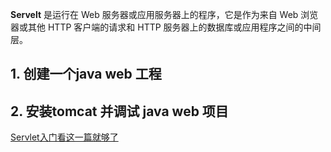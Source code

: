 
**Servelt**  是运行在 Web 服务器或应用服务器上的程序，它是作为来自 Web 浏览器或其他 HTTP 客户端的请求和 HTTP 服务器上的数据库或应用程序之间的中间层。

## 1. 创建一个java web 工程



## 2. 安装tomcat 并调试 java web 项目

[Servlet入门看这一篇就够了](https://juejin.cn/post/6844904130738126862?searchId=20230829004651EA63D67D7C9DC145BC62)